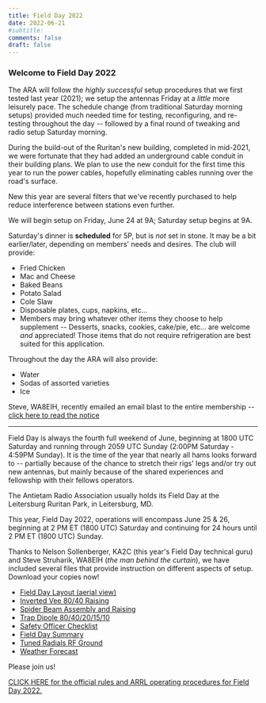 ```yaml
---
title: Field Day 2022
date: 2022-06-21
#subtitle:
comments: false
draft: false
---
```


### Welcome to Field Day 2022

The ARA will follow the *highly successful* setup procedures that we first tested last year (2021);  we setup the antennas Friday at a *little* more leisurely pace. The schedule change (from traditional Saturday morning setups) provided much needed time for testing, reconfiguring, and re-testing throughout the day -- followed by a final round of tweaking and radio setup Saturday morning.  

During the build-out of the Ruritan's new building, completed in mid-2021, we were fortunate that they had added an underground cable conduit in their building plans. We plan to use the new conduit for the first time this year to run the power cables, hopefully eliminating cables running over the road's surface.   

New this year are several filters that we've recently purchased to help reduce interference between stations even further.  

We will begin setup on Friday, June 24 at 9A; Saturday setup begins at 9A.  

Saturday's dinner is **scheduled** for 5P, but is _not_ set in stone. It may be a bit earlier/later, depending on members' needs and desires. The club will provide:

* Fried Chicken 
* Mac and Cheese
* Baked Beans
* Potato Salad
* Cole Slaw
* Disposable plates, cups, napkins, etc...
* Members may bring whatever other items they choose to help supplement -- Desserts, snacks, cookies, cake/pie, etc... are welcome *and* appreciated! Those items that do not require refrigeration are  best suited for this application.

Throughout the day the ARA will also provide:

* Water
* Sodas of assorted varieties
* Ice  

Steve, WA8EIH, recently emailed an email blast to the entire membership -- [click here to read the notice](https://mcusercontent.com/724fd30e7841f212f47abc209/files/520cae28-111c-48a8-b514-8c78ee929337/2022_ARA_FD_Announcement.01.pdf)

---
Field Day is always the fourth full weekend of June, beginning at 1800 UTC Saturday and running through 2059 UTC Sunday (2:00PM Saturday - 4:59PM Sunday). It is the time of the year that nearly all hams looks forward to -- partially because of the chance to stretch their rigs' legs and/or try out new antennas, but mainly because of the shared experiences and fellowship with their fellows operators. 

The Antietam Radio Association usually holds its Field Day at the Leitersburg Ruritan Park, in Leitersburg, MD.

This year, Field Day 2022, operations will encompass June 25 & 26, beginning at 2 PM ET (1800 UTC) Saturday and continuing for 24 hours until 2 PM ET (1800 UTC) Sunday.  

Thanks to Nelson Sollenberger, KA2C (this year's Field Day technical guru) and Steve Struharik, WA8EIH (*the man behind the curtain*), we have included several files that provide instruction on different aspects of setup. Download your copies now! 

* [Field Day Layout (aerial view)](/images/Field_Day_Layout_2022.pdf)
* [Inverted Vee 80/40 Raising](/images/Inverted_Vee_80-40_Mast_Raising.pdf)
* [Spider Beam Assembly and Raising](/images/Spiderbeam_Raising.pdf)
* [Trap Dipole 80/40/20/15/10](/images/Trap_Dipole_80-40-20-15-10_Raising.pdf)
* [Safety Officer Checklist](/images/FD_Safety_Officer.pdf)
* [Field Day Summary](/images/FD_Summary_21-Jun.pdf)
* [Tuned Radials RF Ground](/images/FD_Tuned_Radials_RF_Ground.pdf)
* [Weather Forecast](/images/FD_Weather_Forecast.pdf)  

Please join us!  

[CLICK HERE for the official rules and ARRL operating procedures for Field Day 2022.](http://www.arrl.org/field-day)